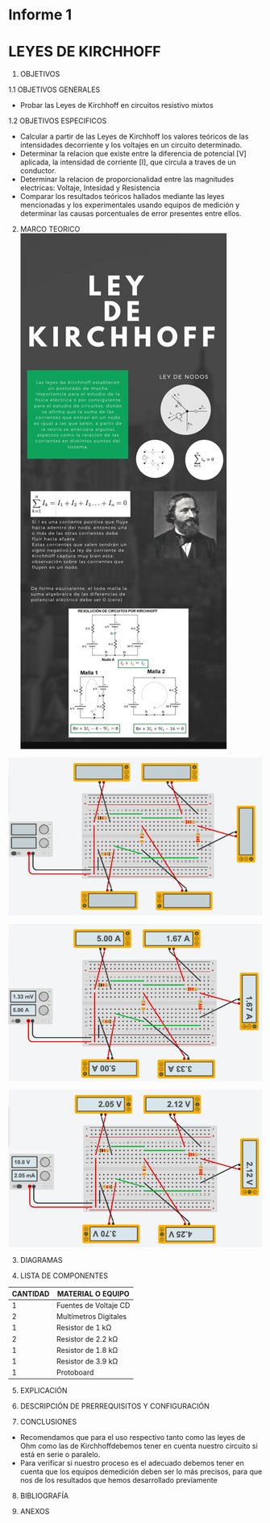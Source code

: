 #  Informe 1 
# LEYES DE KIRCHHOFF

1. OBJETIVOS

1.1 OBJETIVOS GENERALES

* Probar las Leyes de Kirchhoff en circuitos resistivo mixtos

1.2 OBJETIVOS ESPECIFICOS

* Calcular a partir de las Leyes de Kirchhoff los valores teóricos de las intensidades decorriente y los voltajes en un circuito determinado.
* Determinar la relacion que existe entre la diferencia de potencial [V] aplicada,  la intensidad de corriente [I], que circula a traves de un conductor.
* Determinar la relacion de proporcionalidad entre las magnitudes electricas: Voltaje, Intesidad y Resistencia
* Comparar los resultados teóricos hallados mediante las leyes mencionadas y los experimentales usando equipos de medición y determinar las causas porcentuales de error presentes entre ellos.

2. MARCO TEORICO
![](https://raw.githubusercontent.com/JosueCamp2020/InformeLeyesKirchhoff/main/Imagenes/Ley%20de%20kirchhoff.jpg)

![](https://github.com/JosueCamp2020/InformeLeyesKirchhoff/blob/main/Imagenes/1.jpg)

![](https://github.com/JosueCamp2020/InformeLeyesKirchhoff/blob/main/Imagenes/2.jpg)

![](https://github.com/JosueCamp2020/InformeLeyesKirchhoff/blob/main/Imagenes/3.jpg)

3. DIAGRAMAS

4. LISTA DE COMPONENTES

| CANTIDAD | MATERIAL O EQUIPO |
| ------------- | ------------- |
| 1 | Fuentes de Voltaje CD     |
| 2 | Multímetros Digitales     |
| 1 | Resistor de 1 kΩ          |
| 2 | Resistor de 2.2 kΩ        |
| 1 | Resistor de 1.8 kΩ        |
| 1 | Resistor de 3.9 kΩ        |
| 1 | Protoboard                |

5. EXPLICACIÓN


6. DESCRIPCIÓN DE PRERREQUISITOS Y CONFIGURACIÓN

7. CONCLUSIONES 

* Recomendamos que para el uso respectivo tanto como las leyes de Ohm como las de Kirchhoffdebemos tener en cuenta nuestro circuito si está en serie o paralelo.
* Para verificar si nuestro proceso es el adecuado debemos  tener en cuenta que los equipos demedición  deben ser  lo  más  precisos,   para  que  nos  de   los resultados  que   hemos  desarrollado previamente

8. BIBLIOGRAFÍA

10. ANEXOS
